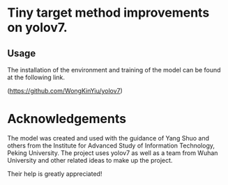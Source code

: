 # Tiny target method improvements on yolov7.
## Usage
The installation of the environment and training of the model can be found at the following link.


(https://github.com/WongKinYiu/yolov7)
# Acknowledgements
The model was created and used with the guidance of Yang Shuo and others from the Institute for Advanced Study of Information Technology, Peking University.
The project uses yolov7 as well as a team from Wuhan University and other related ideas to make up the project.

Their help is greatly appreciated!
